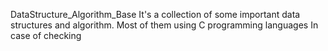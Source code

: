 DataStructure_Algorithm_Base
It's a collection of some important data structures and algorithm.
Most of them using C programming languages
In case of checking
